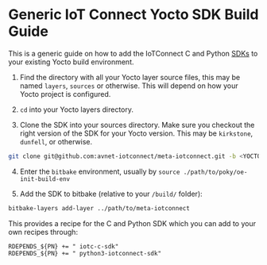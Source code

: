 # Generic IoT Connect Yocto SDK Build Guide

This is a generic guide on how to add the IoTConnect C and Python [SDKs](https://github.com/avnet-iotconnect/meta-iotconnect) to your existing Yocto build environment.

1. Find the directory with all your Yocto layer source files, this may be named `layers`, `sources` or otherwise. This will depend on how your Yocto project is configured.

2. `cd` into your Yocto layers directory.

3. Clone the SDK into your sources directory. Make sure you checkout the right version of the SDK for your Yocto version. This may be `kirkstone`, `dunfell`, or otherwise.
```bash
git clone git@github.com:avnet-iotconnect/meta-iotconnect.git -b <YOCTO_VERSION_HERE>
```
4. Enter the `bitbake` environment, usually by `source ./path/to/poky/oe-init-build-env`

5. Add the SDK to bitbake (relative to your `/build/` folder):
```bash
bitbake-layers add-layer ../path/to/meta-iotconnect
```

This provides a recipe for the C and Python SDK which you can add to your own recipes through:
```
RDEPENDS_${PN} += " iotc-c-sdk"
RDEPENDS_${PN} += " python3-iotconnect-sdk"
```
